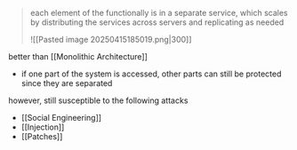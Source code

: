 >each element of the functionally is in a separate service, which scales by distributing the services across servers and replicating as needed
>
>![[Pasted image 20250415185019.png|300]]

better than [[Monolithic Architecture]]
- if one part of the system is accessed, other parts can still be protected since they are separated

however, still susceptible to the following attacks 
- [[Social Engineering]]
- [[Injection]]
- [[Patches]]
